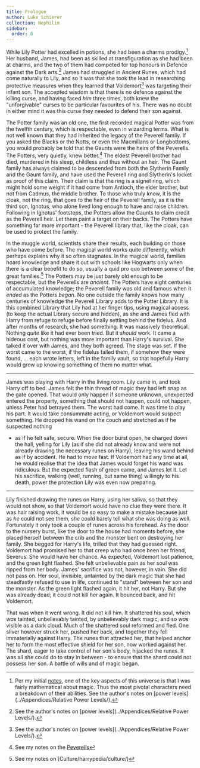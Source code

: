 ```yaml
---
title: Prologue
author: Luke Schierer
collection: Nephilim
sidebar:
  order: 0
---
```


While Lily Potter had excelled in potions, she had been a charms
prodigy.[^202109026] Her husband, James, had been as skilled at
transfiguration as she had been at charms, and the two of them had competed
for top honours in Defence against the Dark arts.[^202109027] James had
struggled in Ancient Runes, which had come naturally to Lily, and so it was that
she took the lead in researching protective measures when they learned that
Voldemort[^202109028] was targeting their infant son. The accepted wisdom is
that there is no defence against the killing curse, and having faced _him_ three
times, both knew the "unforgivable" curses to be particular favourites of his.
There was no doubt in either mind it was this curse they needed to defend their
son against.

The Potter family was an old one, the first recorded magical Potter was from
the twelfth century, which is respectable, even in wizarding terms. What is
not well known that they had inherited the legacy of the Peverell family.
If you asked the Blacks or the Notts, or even the Macmillans or Longbottoms,
you would probably be told that the Gaunts were the heirs of the Peverells.
The Potters, very quietly, knew better.[^20210218-2] The eldest Peverell
brother had died, murdered in his sleep, childless and thus without an heir.
The Gaunt family has always claimed to be descended from both the Slytherin
Family and the Gaunt family, and have used the Peverell ring and Slytherin's
locket as proof of this claim. Their claim is that the ring is a signet
ring, which might hold some weight if it had come from Antioch, the elder
brother, but not from Cadmus, the middle brother. To those who truly know,
it is the cloak, not the ring, that goes to the heir of the Peverell family,
as it is the third son, Ignotus, who alone lived long enough to have and raise
children. Following in Ignotus' footsteps, the Potters allow the Gaunts to
claim credit as the Peverell heir. Let them paint a target on their backs.
The Potters have something far more important - the Peverell library that,
like the cloak, can be used to protect the family.

In the muggle world, scientists share their results, each building on
those who have come before. The magical world works quite differently,
which perhaps explains why it so often stagnates. In the magical world,
families hoard knowledge and share it out with schools like Hogwarts only
when there is a clear benefit to do so, usually a quid pro quo between
some of the great families.[^202104201] The Potters may be just barely old
enough to be respectable, but the Peverells are _ancient_. The Potters have
eight centuries of accumulated knowledge; the Peverell family was old and famous
when it _ended_ as the Potters _began_. No one outside the family knows how
many centuries of knowledge the Peverell Library adds to the Potter Library.
It is this combined Library that Lily had at her finger tips, using magical
access (to keep the actual Library secure and hidden), as she and James fled
with Harry from refuge to refuge before finally settling behind the fidelus.
And after months of research, she had something. It was massively theoretical.
Nothing _quite_ like it had ever been tried. But it _should_ work. It
came a hideous cost, but nothing was more important than Harry's survival.
She talked it over with James, and they both agreed. The stage was set.
If the worst came to the worst, if the fidelus failed them, if somehow
they were found, ... each wrote letters, left in the family vault, so that
hopefully Harry would grow up knowing something of them no matter what.

---

James was playing with Harry in the living room. Lily came in, and took
Harry off to bed. James felt the thin thread of magic they had left snap
as the gate opened. That would only happen if someone unknown, unexpected
entered the property, something that should not happen, could not happen,
unless Peter had betrayed them. The worst had come. It was time to play his
part. It would take consummate acting, or Voldemort would suspect something.
He dropped his wand on the couch and stretched as if he suspected nothing

- as if he felt safe, secure. When the door burst open, he charged down
  the hall, yelling for Lily (as if she did not already know and were not
  already drawing the necessary runes on Harry), leaving his wand behind as
  if by accident. He had to move fast. If Voldemort had any time at all, he
  would realise that the idea that James would forget his wand was ridiculous.
  But the expected flash of green came, and James let it. Let his sacrifice,
  walking (well, running, but same thing) willingly to his death, power the
  protection Lily was even now preparing.

---

Lily finished drawing the runes on Harry, using her saliva, so that they would
not show, so that Voldemort would have no clue they were there. It was hair
raising work, it would be so easy to make a mistake because just as _he_
could not see them, _she_ could barely tell what she was doing as well.
Fortunately it only took a couple of runes across his forehead. As the door
to the nursery burst, like the door to the house had moments before, she
placed herself between the crib and the monster bent on destroying her family.
She begged for Harry's life, trilled that they had guessed right. Voldemort had
promised her to that creep who had once been her friend, Severus. She would
have her chance. As expected, Voldemort lost patience, and the green light
flashed. She felt unbelievable pain as her soul was ripped from her body.
James' sacrifice was not, however, in vain. She did not pass on. Her soul,
invisible, untainted by the dark magic that she had steadfastly refused to
use in life, continued to "stand" between her son and the monster. As the
green light flashed again, it hit her, not Harry. But she was already dead;
it could not kill her again. It bounced back, and hit Voldemort.

That was when it went wrong. It did not kill him. It shattered his soul,
which _was_ tainted, unbelievably tainted, by unbelievably dark magic,
and so _was_ visible as a dark cloud. Much of the shattered soul reformed
and fled. One sliver however struck her, pushed her back, and together
they fell immaterially against Harry. The runes that attracted her, that
helped anchor her to form the most effective shield for her son, now worked
against her. The shard, eager to take control of her son's body, hijacked
the runes. It was all she could do to stay in between - to ensure that the
shard could not possess her son. A battle of wills and of magic began.

[^20210218-2]: See my notes on the [Peverells][]

[Peverells]: /harrypedia/people/peverell//

[^202104201]: See my notes on [Culture/harrypedia/culture/)

[^202109028]:
    See the author's notes on
    [power levels](../Appendices/Relative Power Levels/).

[^202109027]:
    See the author's notes on
    [power levels](../Appendices/Relative Power Levels/).

[^202109026]:
    Per my initial [notes](../Appendices/Points%20of%20Divergence/), one of
    the key
    aspects of this universe is that I was fairly mathematical about magic.
    Thus the most pivotal characters need a breakdown of their abilities.
    See the author's notes on [power levels](../Appendices/Relative Power Levels/).
